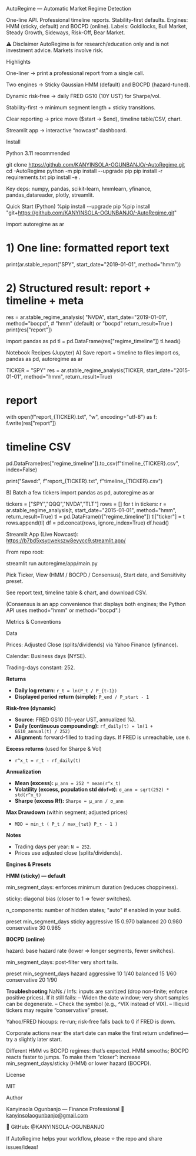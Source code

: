 AutoRegime — Automatic Market Regime Detection

One-line API. Professional timeline reports. Stability-first defaults.
Engines: HMM (sticky, default) and BOCPD (online).
Labels: Goldilocks, Bull Market, Steady Growth, Sideways, Risk-Off, Bear Market.

⚠️ Disclaimer
AutoRegime is for research/education only and is not investment advice. Markets involve risk.

Highlights

One-liner → print a professional report from a single call.

Two engines → Sticky Gaussian HMM (default) and BOCPD (hazard-tuned).

Dynamic risk-free → daily FRED GS10 (10Y UST) for Sharpe/vol.

Stability-first → minimum segment length + sticky transitions.

Clear reporting → price move ($start → $end), timeline table/CSV, chart.

Streamlit app → interactive “nowcast” dashboard.

Install

Python 3.11 recommended

git clone https://github.com/KANYINSOLA-OGUNBANJO/-AutoRegime.git
cd -AutoRegime
python -m pip install --upgrade pip
pip install -r requirements.txt
pip install -e .


Key deps: numpy, pandas, scikit-learn, hmmlearn, yfinance, pandas_datareader, plotly, streamlit.

Quick Start (Python)
%pip install --upgrade pip
%pip install "git+https://github.com/KANYINSOLA-OGUNBANJO/-AutoRegime.git"

import autoregime as ar

# 1) One line: formatted report text
print(ar.stable_report("SPY", start_date="2019-01-01", method="hmm"))

# 2) Structured result: report + timeline + meta
res = ar.stable_regime_analysis(
    "NVDA",
    start_date="2019-01-01",
    method="bocpd",        # "hmm" (default) or "bocpd"
    return_result=True
)
print(res["report"])

import pandas as pd
tl = pd.DataFrame(res["regime_timeline"])
tl.head()

Notebook Recipes (Jupyter)
A) Save report + timeline to files
import os, pandas as pd, autoregime as ar

TICKER = "SPY"
res = ar.stable_regime_analysis(TICKER, start_date="2015-01-01", method="hmm", return_result=True)

# report
with open(f"report_{TICKER}.txt", "w", encoding="utf-8") as f:
    f.write(res["report"])

# timeline CSV
pd.DataFrame(res["regime_timeline"]).to_csv(f"timeline_{TICKER}.csv", index=False)

print("Saved:", f"report_{TICKER}.txt", f"timeline_{TICKER}.csv")


B) Batch a few tickers
import pandas as pd, autoregime as ar

tickers = ["SPY","QQQ","NVDA","TLT"]
rows = []
for t in tickers:
    r = ar.stable_regime_analysis(t, start_date="2015-01-01", method="hmm", return_result=True)
    tl = pd.DataFrame(r["regime_timeline"])
    tl["ticker"] = t
    rows.append(tl)
df = pd.concat(rows, ignore_index=True)
df.head()

Streamlit App (Live Nowcast): https://b7bd5xsycwekszw8eyycc9.streamlit.app/

From repo root:

streamlit run autoregime/app/main.py

Pick Ticker, View (HMM / BOCPD / Consensus), Start date, and Sensitivity preset.

See report text, timeline table & chart, and download CSV.

(Consensus is an app convenience that displays both engines; the Python API uses method="hmm" or method="bocpd".)

Metrics & Conventions

Data

Prices: Adjusted Close (splits/dividends) via Yahoo Finance (yfinance).

Calendar: Business days (NYSE).

Trading-days constant: 252.

**Returns**
- **Daily log return:** `r_t = ln(P_t / P_{t-1})`
- **Displayed period return (simple):** `P_end / P_start - 1`

**Risk-free (dynamic)**
- **Source:** FRED GS10 (10-year UST, annualized %).
- **Daily (continuous compounding):** `rf_daily(t) = ln(1 + GS10_annual(t) / 252)`
- **Alignment:** forward-filled to trading days. If FRED is unreachable, use `0`.

**Excess returns** (used for Sharpe & Vol)
- `r^x_t = r_t - rf_daily(t)`

**Annualization**
- **Mean (excess):** `μ_ann = 252 * mean(r^x_t)`
- **Volatility (excess, population std `ddof=0`):** `σ_ann = sqrt(252) * std(r^x_t)`
- **Sharpe (excess Rf):** `Sharpe = μ_ann / σ_ann`

**Max Drawdown** (within segment; adjusted prices)
- `MDD = min_t ( P_t / max_{τ≤t} P_τ - 1 )`

**Notes**
- Trading days per year: `N = 252`.
- Prices use adjusted close (splits/dividends).

**Engines & Presets**

**HMM (sticky) — default**

min_segment_days: enforces minimum duration (reduces choppiness).

sticky: diagonal bias (closer to 1 ⇒ fewer switches).

n_components: number of hidden states; "auto" if enabled in your build.

preset	min_segment_days	sticky
aggressive	 15	 0.970
balanced	 20	 0.980
conservative 30	 0.985

**BOCPD (online)**

hazard: base hazard rate (lower ⇒ longer segments, fewer switches).

min_segment_days: post-filter very short tails.

preset	min_segment_days	hazard
aggressive	  10	1/40
balanced	  15	1/60
conservative  20	1/90

**Troubleshooting**
NaNs / Infs: inputs are sanitized (drop non-finite; enforce positive prices). If it still fails:
– Widen the date window; very short samples can be degenerate.
– Check the symbol (e.g., ^VIX instead of VIX).
– Illiquid tickers may require “conservative” preset.

Yahoo/FRED hiccups: re-run; risk-free falls back to 0 if FRED is down.

Corporate actions near the start date can make the first return undefined—try a slightly later start.

Different HMM vs BOCPD regimes: that’s expected. HMM smooths; BOCPD reacts faster to jumps.
To make them “closer”: increase min_segment_days/sticky (HMM) or lower hazard (BOCPD).

License

MIT

Author

Kanyinsola Ogunbanjo — Finance Professional
📧 kanyinsolaogunbanjo@gmail.com

🐙 GitHub: @KANYINSOLA-OGUNBANJO

If AutoRegime helps your workflow, please ⭐ the repo and share issues/ideas!

